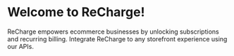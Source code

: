 # Welcome to ReCharge!

ReCharge empowers ecommerce businesses by unlocking subscriptions and recurring billing. Integrate ReCharge to any storefront experience using our APIs.